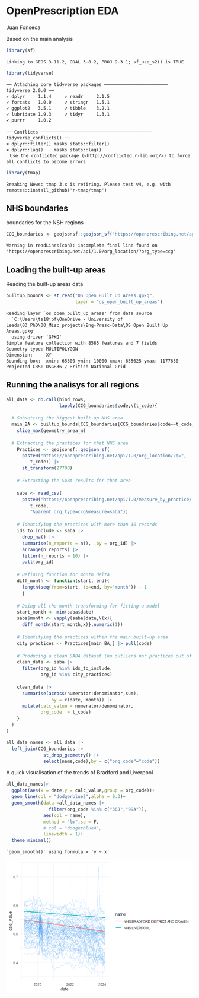 # OpenPrescription EDA
Juan Fonseca

Based on the main analysis

``` r
library(sf)
```

    Linking to GEOS 3.11.2, GDAL 3.8.2, PROJ 9.3.1; sf_use_s2() is TRUE

``` r
library(tidyverse)
```

    ── Attaching core tidyverse packages ──────────────────────── tidyverse 2.0.0 ──
    ✔ dplyr     1.1.4     ✔ readr     2.1.5
    ✔ forcats   1.0.0     ✔ stringr   1.5.1
    ✔ ggplot2   3.5.1     ✔ tibble    3.2.1
    ✔ lubridate 1.9.3     ✔ tidyr     1.3.1
    ✔ purrr     1.0.2     

    ── Conflicts ────────────────────────────────────────── tidyverse_conflicts() ──
    ✖ dplyr::filter() masks stats::filter()
    ✖ dplyr::lag()    masks stats::lag()
    ℹ Use the conflicted package (<http://conflicted.r-lib.org/>) to force all conflicts to become errors

``` r
library(tmap)
```

    Breaking News: tmap 3.x is retiring. Please test v4, e.g. with
    remotes::install_github('r-tmap/tmap')

## NHS boundaries

boundaries for the NSH regions

``` r
CCG_boundaries <- geojsonsf::geojson_sf("https://openprescribing.net/api/1.0/org_location/?org_type=ccg") |> st_transform(27700)
```

    Warning in readLines(con): incomplete final line found on
    'https://openprescribing.net/api/1.0/org_location/?org_type=ccg'

## Loading the built-up areas

Reading the built-up areas data

``` r
builtup_bounds <- st_read("OS Open Built Up Areas.gpkg",
                          layer = "os_open_built_up_areas")
```

    Reading layer `os_open_built_up_areas' from data source 
      `C:\Users\ts18jpf\OneDrive - University of Leeds\03_PhD\00_Misc_projects\Eng-Presc-Data\OS Open Built Up Areas.gpkg' 
      using driver `GPKG'
    Simple feature collection with 8585 features and 7 fields
    Geometry type: MULTIPOLYGON
    Dimension:     XY
    Bounding box:  xmin: 65300 ymin: 10000 xmax: 655625 ymax: 1177650
    Projected CRS: OSGB36 / British National Grid

## Running the analisys for all regions

``` r
all_data <- do.call(bind_rows,
                    lapply(CCG_boundaries$code,\(t_code){
  
  # Subsetting the biggest built-up NHS area
  main_BA <- builtup_bounds[CCG_boundaries[CCG_boundaries$code==t_code,],] |>
    slice_max(geometry_area_m) 

  # Extracting the practices for that NHS area
    Practices <- geojsonsf::geojson_sf(
      paste0("https://openprescribing.net/api/1.0/org_location/?q=",
         t_code)) |>
      st_transform(27700)
    
    # Extracting the SABA results for that area
    
    saba <- read_csv(
      paste0("https://openprescribing.net/api/1.0/measure_by_practice/?format=csv&org=",
         t_code,
         "&parent_org_type=ccg&measure=saba"))
    
    # Identifying the practices with more than 10 records
    ids_to_include <- saba |>
      drop_na() |>
      summarise(n_reports = n(), .by = org_id) |>
      arrange(n_reports) |>
      filter(n_reports > 10) |>
      pull(org_id)
  
    # Defining function for month delta
    diff_month <- function(start, end){
      length(seq(from=start, to=end, by='month')) - 1
      }
    
    # Doing all the month transforming for fitting a model
    start_month <- min(saba$date)
    saba$month <- vapply(saba$date,\(x){
      diff_month(start_month,x)},numeric(1))
    
    # Identifying the practices within the main built-up area
    city_practices <- Practices[main_BA,] |> pull(code)
    
    # Producing a clean SABA dataset (no outliers nor practices out of main urban area)
    clean_data <- saba |>
      filter(org_id %in% ids_to_include,
             org_id %in% city_practices)
    
    clean_data |>
      summarise(across(numerator:denominator,sum),
                .by = c(date, month)) |> 
      mutate(calc_value = numerator/denominator,
             org_code  = t_code)
    }
  )
)
```

``` r
all_data_names <- all_data |>
  left_join(CCG_boundaries |>
              st_drop_geometry() |>
              select(name,code),by = c("org_code"="code"))
```

A quick visualisation of the trends of Bradford and Liverpool

``` r
all_data_names|> 
  ggplot(aes(x = date,y = calc_value,group = org_code))+
  geom_line(col = "dodgerblue2",alpha = 0.3)+
  geom_smooth(data =all_data_names |> 
                filter(org_code %in% c("36J","99A")),
              aes(col = name),
              method = "lm",se = F,
              # col = "dodgerblue4",
              linewidth = 1)+
  theme_minimal()
```

    `geom_smooth()` using formula = 'y ~ x'

![](Multiple_regions_analysis_files/figure-commonmark/unnamed-chunk-6-1.png)
